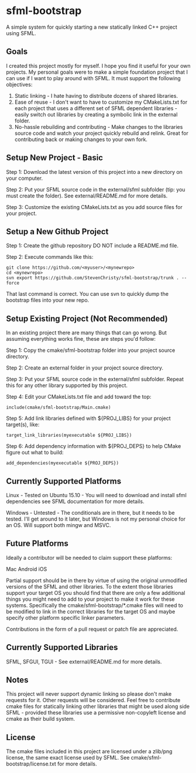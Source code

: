 # sfml-bootstrap

A simple system for quickly starting a new statically linked C++ project using SFML.

## Goals

I created this project mostly for myself. I hope you find it useful for your own projects. My personal goals were to make a simple foundation project that I can use if I want to play around with SFML. It must support the following objectives:

1. Static linking - I hate having to distribute dozens of shared libraries.
2. Ease of reuse - I don't want to have to customize my CMakeLists.txt for each project that uses a different set of SFML dependent libraries - easily switch out libraries by creating a symbolic link in the external folder.
3. No-hassle rebuilding and contributing - Make changes to the libraries source code and watch your project quickly rebuild and relink. Great for contributing back or making changes to your own fork.

## Setup New Project - Basic

Step 1: Download the latest version of this project into a new directory on your computer.

Step 2: Put your SFML source code in the external/sfml subfolder (tip: you must create the folder). See external/README.md for more details.

Step 3: Customize the existing CMakeLists.txt as you add source files for your project.

## Setup a New Github Project

Step 1: Create the github repository DO NOT include a README.md file.

Step 2: Execute commands like this:

	git clone https://github.com/<myuser>/<mynewrepo>
	cd <mynewrepo>
	svn export https://github.com/StevenChristy/sfml-bootstrap/trunk . --force
	
That last command is correct. You can use svn to quickly dump the bootstrap files into your new repo.

## Setup Existing Project (Not Recommended)

In an existing project there are many things that can go wrong. But assuming everything works fine, these are steps you'd follow:

Step 1: Copy the cmake/sfml-bootstrap folder into your project source directory.

Step 2: Create an external folder in your project source directory.

Step 3: Put your SFML source code in the external/sfml subfolder. Repeat this for any other library supported by this project.

Step 4: Edit your CMakeLists.txt file and add toward the top:

	include(cmake/sfml-bootstrap/Main.cmake)
	
Step 5: Add link libraries defined with ${PROJ_LIBS} for your project target(s), like:

	target_link_libraries(myexecutable ${PROJ_LIBS})
	
Step 6: Add dependency information with ${PROJ_DEPS} to help CMake figure out what to build:

	add_dependencies(myexecutable ${PROJ_DEPS})

## Currently Supported Platforms

Linux - Tested on Ubuntu 15.10 - You will need to download and install sfml dependencies see SFML documentation for more details.

Windows - Untested - The conditionals are in there, but it needs to be tested. I'll get around to it later, but Windows is not my personal choice for an OS. Will support both mingw and MSVC.

## Future Platforms

Ideally a contributor will be needed to claim support these platforms:

Mac
Android
iOS

Partial support should be in there by virtue of using the original unmodified versions of the SFML and other libraries. To the extent those libraries support your target OS you should find that there are only a few additional things you might need to add to your project to make it work for these systems. Specifically the cmake/sfml-bootstrap/*.cmake files will need to be modified to link in the correct libraries for the target OS and maybe specify other platform specific linker parameters.

Contributions in the form of a pull request or patch file are appreciated.

## Currently Supported Libraries

SFML, SFGUI, TGUI - See external/README.md for more details.

## Notes

This project will never support dynamic linking so please don't make requests for it. Other requests will be considered. Feel free to contribute cmake files for statically linking other libraries that might be used along side SFML - provided these libraries use a permissive non-copyleft license and cmake as their build system.

## License

The cmake files included in this project are licensed under a zlib/png license, the same exact license used by SFML. See cmake/sfml-bootstrap/license.txt for more details.
